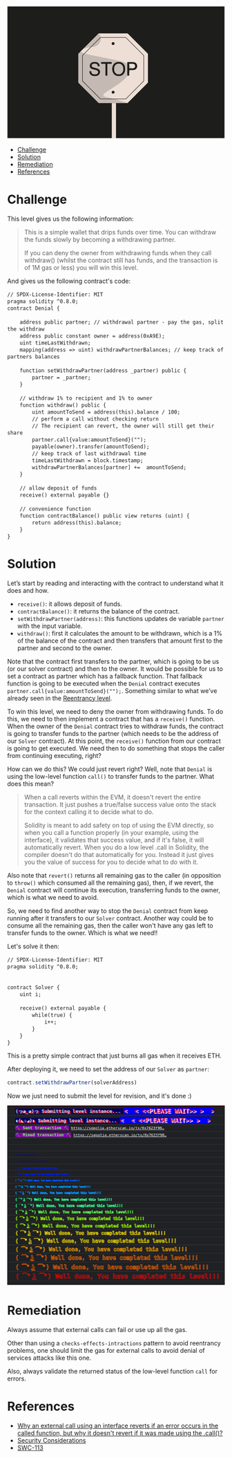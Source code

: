 ![Denial](/assets/img/BigLevel20.svg)

- [Challenge](#challenge)
- [Solution](#solution)
- [Remediation](#remediation)
- [References](#references)
   
# Challenge

This level gives us the following information:

> This is a simple wallet that drips funds over time. You can withdraw the funds slowly by becoming a withdrawing partner.
> 
> If you can deny the owner from withdrawing funds when they call withdraw() (whilst the contract still has funds, and the transaction is of 1M gas or less) you will win this level.

And gives us the following contract's code:

```solidity
// SPDX-License-Identifier: MIT
pragma solidity ^0.8.0;
contract Denial {

    address public partner; // withdrawal partner - pay the gas, split the withdraw
    address public constant owner = address(0xA9E);
    uint timeLastWithdrawn;
    mapping(address => uint) withdrawPartnerBalances; // keep track of partners balances

    function setWithdrawPartner(address _partner) public {
        partner = _partner;
    }

    // withdraw 1% to recipient and 1% to owner
    function withdraw() public {
        uint amountToSend = address(this).balance / 100;
        // perform a call without checking return
        // The recipient can revert, the owner will still get their share
        partner.call{value:amountToSend}("");
        payable(owner).transfer(amountToSend);
        // keep track of last withdrawal time
        timeLastWithdrawn = block.timestamp;
        withdrawPartnerBalances[partner] +=  amountToSend;
    }

    // allow deposit of funds
    receive() external payable {}

    // convenience function
    function contractBalance() public view returns (uint) {
        return address(this).balance;
    }
}
```

# Solution

Let’s start by reading and interacting with the contract to understand what it does and how.

- `receive()`: it allows deposit of funds.
- `contractBalance()`: it returns the balance of the contract.
- `setWithdrawPartner(address)`: this functions updates de variable `partner` with the input variable.
- `withdraw()`: first it calculates the amount to be withdrawn, which is a 1% of the balance of the contract and then transfers that amount first to the partner and second to the owner.

Note that the contract first transfers to the partner, which is going to be us (or our solver contract) and then to the owner. It would be possible for us to set a contract as partner which has a fallback function. That fallback function is going to be executed when the `Denial` contract executes `partner.call{value:amountToSend}("");`. Something similar to what we’ve already seen in the [Reentrancy level](/2023-07-12-ethernaut-10-reentrancy-writeup/).

To win this level, we need to deny the owner from withdrawing funds. To do this, we need to then implement a contract that has a `receive()` function. When the owner of the `Denial` contract tries to withdraw funds, the contract is going to transfer funds to the partner (which needs to be the address of our `Solver` contract). At this point, the `receive()` function from our contract is going to get executed. We need then to do something that stops the caller from continuing executing, right?

How can we do this? We could just revert right? Well, note that `Denial` is using the low-level function `call()` to transfer funds to the partner. What does this mean? 

> When a call reverts within the EVM, it doesn't revert the entire transaction. It just pushes a true/false success value onto the stack for the context calling it to decide what to do.
> 
> Solidity is meant to add safety on top of using the EVM directly, so when you call a function properly (in your example, using the interface), it validates that success value, and if it's false, it will automatically revert. When you do a low level .call in Solidity, the compiler doesn't do that automatically for you. Instead it just gives you the value of success for you to decide what to do with it.

Also note that `revert()` returns all remaining gas to the caller (in opposition to `throw()` which consumed all the remaining gas), then, if we revert, the `Denial` contract will continue its execution, transferring funds to the owner, which is what we need to avoid.

So, we need to find another way to stop the `Denial` contract from keep running after it transfers to our `Solver` contract. Another way could be to consume all the remaining gas, then the caller won't have any gas left to transfer funds to the owner. Which is what we need!!

Let's solve it then:

```solidity
// SPDX-License-Identifier: MIT
pragma solidity ^0.8.0;


contract Solver {
    uint i;
    
    receive() external payable {
        while(true) {
            i++;
        }
    }
}
```

This is a pretty simple contract that just burns all gas when it receives ETH. 

After deploying it, we need to set the address of our `Solver` as `partner`:

```javascript
contract.setWithdrawPartner(solverAddress)
```

Now we just need to submit the level for revision, and it's done :)

![Well done](/assets/img/ethernaut_solved.png)

# Remediation

Always assume that external calls can fail or use up all the gas.

Other than using a `checks-effects-intractions` pattern to avoid reentrancy problems, one should limit the gas for external calls to avoid denial of services attacks like this one.

Also, always validate the returned status of the low-level function `call` for errors.


# References

- [Why an external call using an interface reverts if an error occurs in the called function, but why it doesn't revert if it was made using the .call()?](https://ethereum.stackexchange.com/a/144230)
- [Security Considerations](https://docs.soliditylang.org/en/latest/security-considerations.html#use-the-checks-effects-interactions-pattern)
- [SWC-113](https://swcregistry.io/docs/SWC-113/)